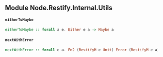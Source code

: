 ## Module Node.Restify.Internal.Utils

#### `eitherToMaybe`

``` purescript
eitherToMaybe :: forall a e. Either e a -> Maybe a
```

#### `nextWithError`

``` purescript
nextWithError :: forall e a. Fn2 (RestifyM e Unit) Error (RestifyM e a)
```


